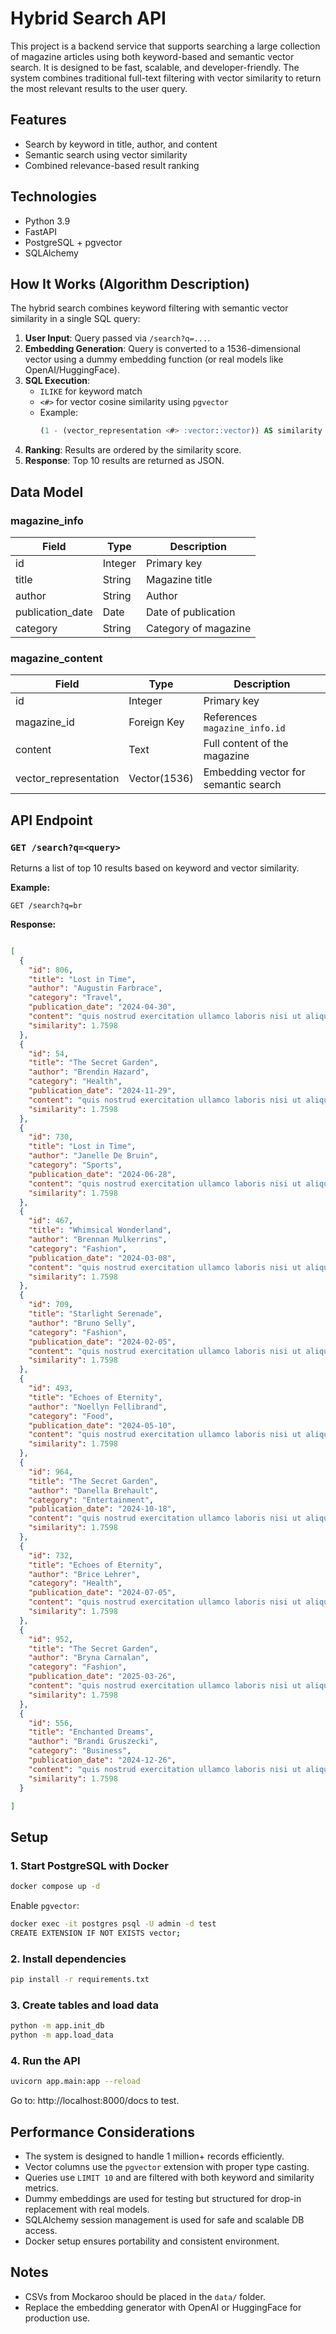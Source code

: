 
# Hybrid Search API

This project is a backend service that supports searching a large collection of magazine articles using both keyword-based and semantic vector search. It is designed to be fast, scalable, and developer-friendly. The system combines traditional full-text filtering with vector similarity to return the most relevant results to the user query.

## Features

- Search by keyword in title, author, and content
- Semantic search using vector similarity
- Combined relevance-based result ranking

## Technologies

- Python 3.9
- FastAPI
- PostgreSQL + pgvector
- SQLAlchemy

## How It Works (Algorithm Description)

The hybrid search combines keyword filtering with semantic vector similarity in a single SQL query:

1. **User Input**: Query passed via `/search?q=...`.
2. **Embedding Generation**: Query is converted to a 1536-dimensional vector using a dummy embedding function (or real models like OpenAI/HuggingFace).
3. **SQL Execution**:
   - `ILIKE` for keyword match
   - `<#>` for vector cosine similarity using `pgvector`
   - Example:
     ```sql
     (1 - (vector_representation <#> :vector::vector)) AS similarity
     ```
4. **Ranking**: Results are ordered by the similarity score.
5. **Response**: Top 10 results are returned as JSON.

## Data Model

### magazine_info

| Field             | Type     | Description              |
|------------------|----------|--------------------------|
| id               | Integer  | Primary key              |
| title            | String   | Magazine title           |
| author           | String   | Author                   |
| publication_date | Date     | Date of publication      |
| category         | String   | Category of magazine     |

### magazine_content

| Field                   | Type         | Description                         |
|------------------------|--------------|-------------------------------------|
| id                     | Integer      | Primary key                         |
| magazine_id            | Foreign Key  | References `magazine_info.id`       |
| content                | Text         | Full content of the magazine        |
| vector_representation  | Vector(1536) | Embedding vector for semantic search|

## API Endpoint

### `GET /search?q=<query>`

Returns a list of top 10 results based on keyword and vector similarity.

**Example:**

```
GET /search?q=br
```

**Response:**

```json

[
  {
    "id": 806,
    "title": "Lost in Time",
    "author": "Augustin Farbrace",
    "category": "Travel",
    "publication_date": "2024-04-30",
    "content": "quis nostrud exercitation ullamco laboris nisi ut aliquip ex ea commodo consequat.",
    "similarity": 1.7598
  },
  {
    "id": 54,
    "title": "The Secret Garden",
    "author": "Brendin Hazard",
    "category": "Health",
    "publication_date": "2024-11-29",
    "content": "quis nostrud exercitation ullamco laboris nisi ut aliquip ex ea commodo consequat.",
    "similarity": 1.7598
  },
  {
    "id": 730,
    "title": "Lost in Time",
    "author": "Janelle De Bruin",
    "category": "Sports",
    "publication_date": "2024-06-28",
    "content": "quis nostrud exercitation ullamco laboris nisi ut aliquip ex ea commodo consequat.",
    "similarity": 1.7598
  },
  {
    "id": 467,
    "title": "Whimsical Wonderland",
    "author": "Brennan Mulkerrins",
    "category": "Fashion",
    "publication_date": "2024-03-08",
    "content": "quis nostrud exercitation ullamco laboris nisi ut aliquip ex ea commodo consequat.",
    "similarity": 1.7598
  },
  {
    "id": 709,
    "title": "Starlight Serenade",
    "author": "Bruno Selly",
    "category": "Fashion",
    "publication_date": "2024-02-05",
    "content": "quis nostrud exercitation ullamco laboris nisi ut aliquip ex ea commodo consequat.",
    "similarity": 1.7598
  },
  {
    "id": 493,
    "title": "Echoes of Eternity",
    "author": "Noellyn Fellibrand",
    "category": "Food",
    "publication_date": "2024-05-10",
    "content": "quis nostrud exercitation ullamco laboris nisi ut aliquip ex ea commodo consequat.",
    "similarity": 1.7598
  },
  {
    "id": 964,
    "title": "The Secret Garden",
    "author": "Danella Brehault",
    "category": "Entertainment",
    "publication_date": "2024-10-18",
    "content": "quis nostrud exercitation ullamco laboris nisi ut aliquip ex ea commodo consequat.",
    "similarity": 1.7598
  },
  {
    "id": 732,
    "title": "Echoes of Eternity",
    "author": "Brice Lehrer",
    "category": "Health",
    "publication_date": "2024-07-05",
    "content": "quis nostrud exercitation ullamco laboris nisi ut aliquip ex ea commodo consequat.",
    "similarity": 1.7598
  },
  {
    "id": 952,
    "title": "The Secret Garden",
    "author": "Bryna Carnalan",
    "category": "Fashion",
    "publication_date": "2025-03-26",
    "content": "quis nostrud exercitation ullamco laboris nisi ut aliquip ex ea commodo consequat.",
    "similarity": 1.7598
  },
  {
    "id": 556,
    "title": "Enchanted Dreams",
    "author": "Brandi Gruszecki",
    "category": "Business",
    "publication_date": "2024-12-26",
    "content": "quis nostrud exercitation ullamco laboris nisi ut aliquip ex ea commodo consequat.",
    "similarity": 1.7598
  }

]
```

## Setup

### 1. Start PostgreSQL with Docker

```bash
docker compose up -d
```

Enable `pgvector`:

```bash
docker exec -it postgres psql -U admin -d test
CREATE EXTENSION IF NOT EXISTS vector;
```

### 2. Install dependencies

```bash
pip install -r requirements.txt
```

### 3. Create tables and load data

```bash
python -m app.init_db
python -m app.load_data
```

### 4. Run the API

```bash
uvicorn app.main:app --reload
```

Go to: http://localhost:8000/docs to test.

## Performance Considerations

- The system is designed to handle 1 million+ records efficiently.
- Vector columns use the `pgvector` extension with proper type casting.
- Queries use `LIMIT 10` and are filtered with both keyword and similarity metrics.
- Dummy embeddings are used for testing but structured for drop-in replacement with real models.
- SQLAlchemy session management is used for safe and scalable DB access.
- Docker setup ensures portability and consistent environment.

## Notes

- CSVs from Mockaroo should be placed in the `data/` folder.
- Replace the embedding generator with OpenAI or HuggingFace for production use.
